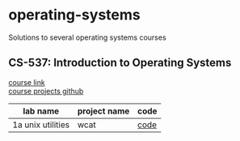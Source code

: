 # operating-systems
Solutions to several operating systems courses

## CS-537: Introduction to Operating Systems
[course link](https://pages.cs.wisc.edu/~remzi/Classes/537/Spring2018/)  
[course projects github](https://github.com/remzi-arpacidusseau/ostep-projects)  

| lab name                       | project name                   | code                                                        |
|--------------------------------|--------------------------------|-------------------------------------------------------------|
| 1a unix utilities              | wcat                           | [code](CS-537/1a-unix-utilities/wcat)                       |
